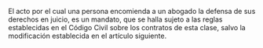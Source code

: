 El acto por el cual una persona encomienda a un abogado la defensa de sus derechos en juicio, es un mandato, que se halla sujeto a las reglas establecidas en el Código Civil sobre los contratos de esta clase, salvo la modificación establecida en el artículo siguiente.